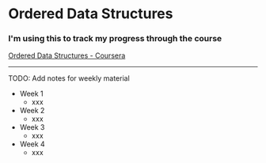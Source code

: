 # Ordered Data Structures
### I'm using this to track my progress through the course  
[Ordered Data Structures - Coursera](https://www.coursera.org/learn/cs-fundamentals-2)



---
TODO: Add notes for weekly material

- Week 1
  - xxx
- Week 2
  - xxx
- Week 3
  - xxx
- Week 4 
  - xxx